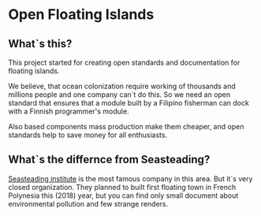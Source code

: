 # Open Floating Islands

## What`s this?

This project started for creating open standards and documentation for floating islands.

We believe, that ocean colonization require working of thousands and millions people and one company can`t do this.
So we need an open standard that ensures that a module built by a Filipino fisherman can dock with a Finnish programmer's module.

Also based components mass production make them cheaper, and open standards help to save money for all enthusiasts.

## What`s the differnce from Seasteading?

[Seasteading institute](https://www.seasteading.org/) is the most famous company in this area.
But it\`s very closed organization. They planned to built first floating town in French Polynesia this (2018) year, but you can find only small document about environmental pollution and few strange renders.
